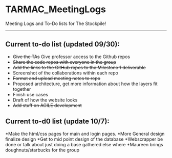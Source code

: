 # TARMAC_MeetingLogs
Meeting Logs and To-Do lists for The Stockpile!
***
## Current to-do list (updated 09/30):
* ~~Give the TAs~~ Give professor access to the Github repos
* ~~Share the code repos with everyone in the group~~
* ~~Add the links to the GitHub repos to the Milestone 1 deliverable~~
* Screenshot of the collaborations within each repo
* ~~Format and upload meeting notes to repo~~
* Proposed architecture, get more information about how the layers fit together
* Finish use cases
* Draft of how the website looks
* ~~Add stuff on AGILE development~~
## Current to-d0 list (update 10/7):
*Make the html/css pages for main and login pages.
*More General design finalize design
*Get to mid point design of the database
*Webscrapper be done or talk about just doing a base gathered else where
*Maureen brings doughnuts/starbucks for the group
